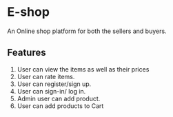 # E-shop

  An Online shop platform for both the sellers and buyers.

## Features

1. User can view the items as well as their prices
2. User can rate items.
3. User can register/sign up.
4. User can sign-in/ log in.
5. Admin user can add product.
6. User can add products to Cart
